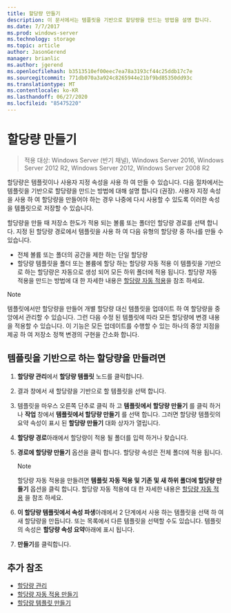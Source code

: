 ```yaml
---
title: 할당량 만들기
description: 이 문서에서는 템플릿을 기반으로 할당량을 만드는 방법을 설명 합니다.
ms.date: 7/7/2017
ms.prod: windows-server
ms.technology: storage
ms.topic: article
author: JasonGerend
manager: brianlic
ms.author: jgerend
ms.openlocfilehash: b3513510ef00eec7ea78a3193cf44c25ddb17c7e
ms.sourcegitcommit: 771db070a3a924c8265944e21bf9bd85350dd93c
ms.translationtype: MT
ms.contentlocale: ko-KR
ms.lasthandoff: 06/27/2020
ms.locfileid: "85475220"
---
```

# <a name="create-a-quota"></a>할당량 만들기

> 적용 대상: Windows Server (반기 채널), Windows Server 2016, Windows Server 2012 R2, Windows Server 2012, Windows Server 2008 R2

할당량은 템플릿이나 사용자 지정 속성을 사용 하 여 만들 수 있습니다. 다음 절차에서는 템플릿을 기반으로 할당량을 만드는 방법에 대해 설명 합니다 (권장). 사용자 지정 속성을 사용 하 여 할당량을 만들어야 하는 경우 나중에 다시 사용할 수 있도록 이러한 속성을 템플릿으로 저장할 수 있습니다.

할당량을 만들 때 저장소 한도가 적용 되는 볼륨 또는 폴더인 할당량 경로를 선택 합니다. 지정 된 할당량 경로에서 템플릿을 사용 하 여 다음 유형의 할당량 중 하나를 만들 수 있습니다.

-   전체 볼륨 또는 폴더의 공간을 제한 하는 단일 할당량
-   할당량 템플릿을 폴더 또는 볼륨에 할당 하는 할당량 자동 적용 이 템플릿을 기반으로 하는 할당량은 자동으로 생성 되어 모든 하위 폴더에 적용 됩니다. 할당량 자동 적용을 만드는 방법에 대 한 자세한 내용은 [할당량 자동 적용](create-auto-apply-quota.md)을 참조 하세요.


> [!Note]
> 템플릿에서만 할당량을 만들어 개별 할당량 대신 템플릿을 업데이트 하 여 할당량을 중앙에서 관리할 수 있습니다. 그런 다음 수정 된 템플릿에 따라 모든 할당량에 변경 내용을 적용할 수 있습니다. 이 기능은 모든 업데이트를 수행할 수 있는 하나의 중앙 지점을 제공 하 여 저장소 정책 변경의 구현을 간소화 합니다.

## <a name="to-create-a-quota-that-is-based-on-a-template"></a>템플릿을 기반으로 하는 할당량을 만들려면

1.  **할당량 관리**에서 **할당량 템플릿** 노드를 클릭합니다.

2.  결과 창에서 새 할당량을 기반으로 할 템플릿을 선택 합니다.

3.  템플릿을 마우스 오른쪽 단추로 클릭 하 고 **템플릿에서 할당량 만들기** 를 클릭 하거나 **작업** 창에서 **템플릿에서 할당량 만들기** 를 선택 합니다. 그러면 할당량 템플릿의 요약 속성이 표시 된 **할당량 만들기** 대화 상자가 열립니다.

4.  **할당량 경로**아래에서 할당량이 적용 될 폴더를 입력 하거나 찾습니다.

5.  **경로에 할당량 만들기** 옵션을 클릭 합니다. 할당량 속성은 전체 폴더에 적용 됩니다.

     > [!Note]
     > 할당량 자동 적용을 만들려면 **템플릿 자동 적용 및 기존 및 새 하위 폴더에 할당량 만들기** 옵션을 클릭 합니다. 할당량 자동 적용에 대 한 자세한 내용은 [할당량 자동 적용](create-auto-apply-quota.md) 을 참조 하세요.

6.  **이 할당량 템플릿에서 속성 파생**아래에서 2 단계에서 사용 하는 템플릿을 선택 하 여 새 할당량을 만듭니다. 또는 목록에서 다른 템플릿을 선택할 수도 있습니다. 템플릿의 속성은 **할당량 속성 요약**아래에 표시 됩니다.

7.  **만들기**를 클릭합니다.

## <a name="additional-references"></a>추가 참조

-   [할당량 관리](quota-management.md)
-   [할당량 자동 적용 만들기](create-auto-apply-quota.md)
-   [할당량 템플릿 만들기](create-quota-template.md)


